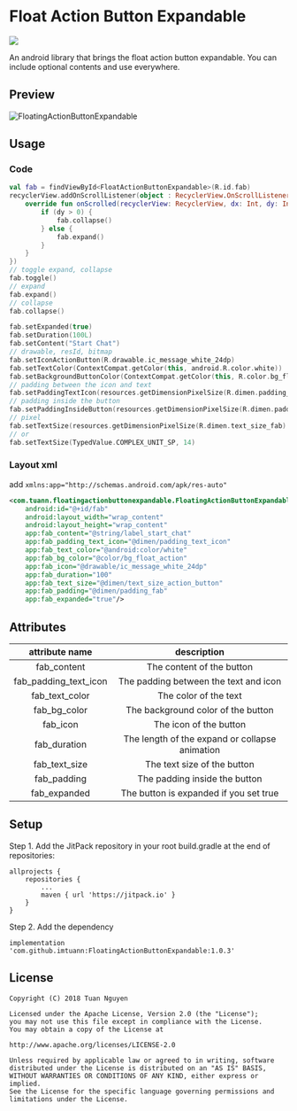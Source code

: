 # Float Action Button Expandable

[![](https://jitpack.io/v/imtuann/FloatingActionButtonExpandable.svg)](https://jitpack.io/#imtuann/FloatingActionButtonExpandable)

An android library that brings the float action button expandable. You can include optional contents and use everywhere.

## Preview

![FloatingActionButtonExpandable][FloatingActionButtonExpandable]

## Usage

### Code

```kotlin
val fab = findViewById<FloatActionButtonExpandable>(R.id.fab)
recyclerView.addOnScrollListener(object : RecyclerView.OnScrollListener() {
    override fun onScrolled(recyclerView: RecyclerView, dx: Int, dy: Int) {
        if (dy > 0) {
            fab.collapse()
        } else {
            fab.expand()
        }
    }
})
// toggle expand, collapse
fab.toggle()
// expand
fab.expand()
// collapse
fab.collapse()

fab.setExpanded(true)
fab.setDuration(100L)
fab.setContent("Start Chat")
// drawable, resId, bitmap
fab.setIconActionButton(R.drawable.ic_message_white_24dp)
fab.setTextColor(ContextCompat.getColor(this, android.R.color.white))
fab.setBackgroundButtonColor(ContextCompat.getColor(this, R.color.bg_float_action))
// padding between the icon and text
fab.setPaddingTextIcon(resources.getDimensionPixelSize(R.dimen.padding_text_icon))
// padding inside the button
fab.setPaddingInsideButton(resources.getDimensionPixelSize(R.dimen.padding_fab))
// pixel
fab.setTextSize(resources.getDimensionPixelSize(R.dimen.text_size_fab).toFloat())
// or
fab.setTextSize(TypedValue.COMPLEX_UNIT_SP, 14)
```

### Layout xml

add `xmlns:app="http://schemas.android.com/apk/res-auto"`

```xml
<com.tuann.floatingactionbuttonexpandable.FloatingActionButtonExpandable
    android:id="@+id/fab"
    android:layout_width="wrap_content"
    android:layout_height="wrap_content"
    app:fab_content="@string/label_start_chat"
    app:fab_padding_text_icon="@dimen/padding_text_icon"
    app:fab_text_color="@android:color/white"
    app:fab_bg_color="@color/bg_float_action"
    app:fab_icon="@drawable/ic_message_white_24dp"
    app:fab_duration="100"
    app:fab_text_size="@dimen/text_size_action_button"
    app:fab_padding="@dimen/padding_fab"
    app:fab_expanded="true"/>
```

## Attributes

|attribute name|description|
|:-:|:-:|
|fab_content|The content of the button|
|fab_padding_text_icon|The padding between the text and icon|
|fab_text_color|The color of the text|
|fab_bg_color|The background color of the button|
|fab_icon|The icon of the button|
|fab_duration|The length of the expand or collapse animation|
|fab_text_size|The text size of the button|
|fab_padding|The padding inside the button|
|fab_expanded|The button is expanded if you set true|

## Setup

Step 1. Add the JitPack repository in your root build.gradle at the end of repositories:
```
allprojects {
    repositories {
        ...
        maven { url 'https://jitpack.io' }
    }
}
```

Step 2. Add the dependency
```
implementation 'com.github.imtuann:FloatingActionButtonExpandable:1.0.3'
```

## License

```
Copyright (C) 2018 Tuan Nguyen

Licensed under the Apache License, Version 2.0 (the "License");
you may not use this file except in compliance with the License.
You may obtain a copy of the License at

http://www.apache.org/licenses/LICENSE-2.0

Unless required by applicable law or agreed to in writing, software
distributed under the License is distributed on an "AS IS" BASIS,
WITHOUT WARRANTIES OR CONDITIONS OF ANY KIND, either express or implied.
See the License for the specific language governing permissions and
limitations under the License.
```

[FloatingActionButtonExpandable]: /art/FloatingActionButtonExpandable.gif